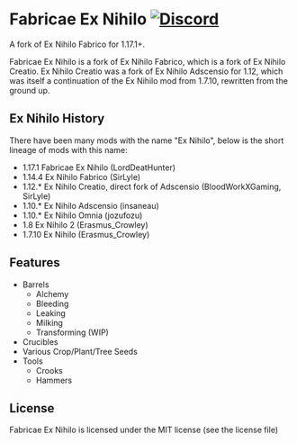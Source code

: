 # Fabricae Ex Nihilo [![Discord](https://img.shields.io/discord/760524772189798431.svg?style=flat&label=Discord&colorB=blue&logo=discord)](https://discord.gg/pCydqysM2r)

A fork of Ex Nihilo Fabrico for 1.17.1+.

Fabricae Ex Nihilo is a fork of Ex Nihilo Fabrico, which is a fork of Ex Nihilo Creatio.
Ex Nihilo Creatio was a fork of Ex Nihilo Adscensio for 1.12, which was itself a continuation of the Ex Nihilo mod from 1.7.10, rewritten from the ground up.

## Ex Nihilo History

There have been many mods with the name "Ex Nihilo", below is the short lineage of mods with this name:

* 1.17.1 Fabricae Ex Nihilo (LordDeatHunter)
* 1.14.4 Ex Nihilo Fabrico (SirLyle)
* 1.12.* Ex Nihilo Creatio, direct fork of Adscensio (BloodWorkXGaming, SirLyle)
* 1.10.* Ex Nihilo Adscensio (insaneau)
* 1.10.* Ex Nihilo Omnia (jozufozu)
* 1.8 Ex Nihilo 2 (Erasmus_Crowley)
* 1.7.10 Ex Nihilo (Erasmus_Crowley)

## Features

* Barrels
  * Alchemy
  * Bleeding
  * Leaking
  * Milking
  * Transforming (WIP)
* Crucibles
* Various Crop/Plant/Tree Seeds
* Tools
  * Crooks
  * Hammers

## License
Fabricae Ex Nihilo is licensed under the MIT license (see the license file)